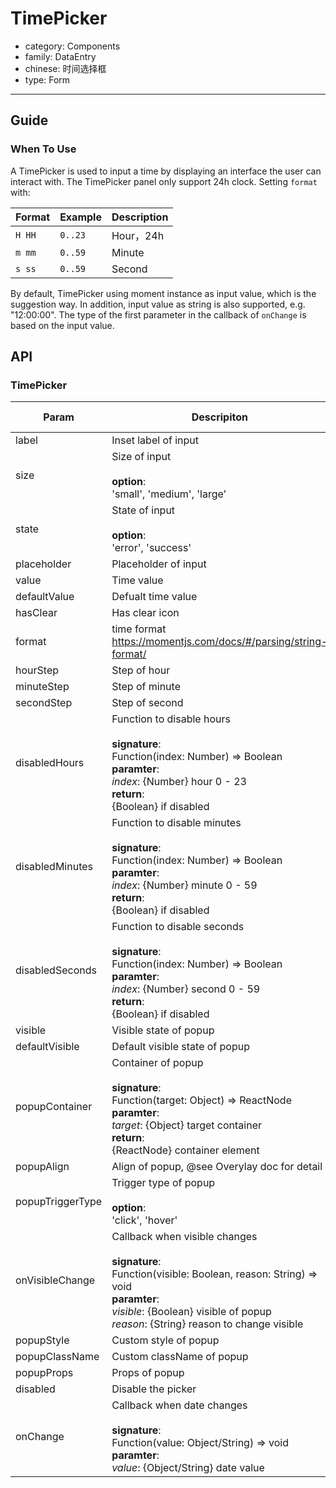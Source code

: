 # TimePicker

-   category: Components
-   family: DataEntry
-   chinese: 时间选择框
-   type: Form

---

## Guide

### When To Use

A TimePicker is used to input a time by displaying an interface the user can interact with. The TimePicker panel only support 24h clock. Setting `format` with:

| Format     | Example      | Description       |
| ------ | ------- | -------- |
| `H HH` | `0..23` | Hour，24h |
| `m mm` | `0..59` | Minute        |
| `s ss` | `0..59` | Second        |

By default, TimePicker using moment instance as input value, which is the suggestion way. In addition, input value as string is also supported, e.g. "12:00:00". The type of the first parameter in the callback of `onChange` is based on the input value.

## API

### TimePicker

| Param | Descripiton  | Type  | Default Value |
| ---------------- | ----------------------------------------------------------------------------------------------------------------------------------------------------------------- | --------- | ---------- |
| label            | Inset label of input | ReactNode | -          |
| size             | Size of input <br><br>**option**:<br>'small', 'medium', 'large'                                                                                                            | Enum      | 'medium'   |
| state            | State of input <br><br>**option**:<br>'error', 'success'                                                                                                                       | Enum      | -          |
| placeholder      | Placeholder of input | String    | -          |
| value            | Time value  | custom    | -          |
| defaultValue     | Defualt time value | custom    | -          |
| hasClear         | Has clear icon | Boolean   | true       |
| format           | time format<br><https://momentjs.com/docs/#/parsing/string-format/>                                                                                                     | String    | 'HH:mm:ss' |
| hourStep         | Step of hour  | Number    | -          |
| minuteStep       | Step of minute | Number    | -          |
| secondStep       | Step of second | Number    | -          |
| disabledHours    | Function to disable hours <br><br>**signature**:<br>Function(index: Number) => Boolean<br>**paramter**:<br>_index_: {Number} hour 0 - 23<br>**return**:<br>{Boolean} if disabled<br>                            | Function  | -          |
| disabledMinutes  | Function to disable minutes <br><br>**signature**:<br>Function(index: Number) => Boolean<br>**paramter**:<br>_index_: {Number} minute 0 - 59<br>**return**:<br>{Boolean} if disabled<br>                            | Function  | -          |
| disabledSeconds  | Function to disable seconds <br><br>**signature**:<br>Function(index: Number) => Boolean<br>**paramter**:<br>_index_: {Number} second 0 - 59<br>**return**:<br>{Boolean} if disabled<br>                            | Function  | -          |
| visible          | Visible state of popup | Boolean   | -          |
| defaultVisible   | Default visible state of popup  | Boolean   | -          |
| popupContainer   | Container of popup<br><br>**signature**:<br>Function(target: Object) => ReactNode<br>**paramter**:<br>_target_: {Object} target container<br>**return**:<br>{ReactNode} container element<br>                            | Function  | -          |
| popupAlign       | Align of popup, @see Overylay doc for detail  | String    | 'tl tl'    |
| popupTriggerType | Trigger type of popup<br><br>**option**:<br>'click', 'hover'                                                                                                                        | Enum      | 'click'    |
| onVisibleChange  | Callback when visible changes<br><br>**signature**:<br>Function(visible: Boolean, reason: String) => void<br>**paramter**:<br>_visible_: {Boolean} visible of popup<br>_reason_: {String} reason to change visible | Function  | func.noop  |
| popupStyle       | Custom style of popup | Object    | -          |
| popupClassName   | Custom className of popup  | String    | -          |
| popupProps       | Props of popup  | Object    | -          |
| disabled         | Disable the picker  | Boolean   | false      |
| onChange         | Callback when date changes<br><br>**signature**:<br>Function(value: Object/String) => void<br>**paramter**:<br>_value_: {Object/String} date value                                                                  | Function  | func.noop  |